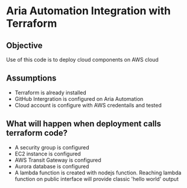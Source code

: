 # Aria Automation Integration with Terraform 

## Objective
Use of this code is to deploy cloud components  on AWS cloud 
## Assumptions 
* Terraform is already installed
* GitHub Intergration is configured on Aria Automation
* Cloud account is configure with AWS credentails and tested
## What will happen when deployment calls terraform code? 

* A security group is configured
* EC2 instance is configured
* AWS Transit Gateway is configured
* Aurora database is configured
* A lambda function is created with nodejs function. Reaching lambda function on public interface will provide classic 'hello world' output
